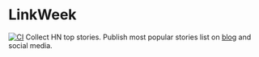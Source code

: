 # LinkWeek
[![CI](https://github.com/dmasior/linkweek-go/actions/workflows/ci.yml/badge.svg)](https://github.com/dmasior/linkweek-go/actions/workflows/ci.yml)
Collect HN top stories. Publish most popular stories list on [blog](https://dmasior.com) and social media.
